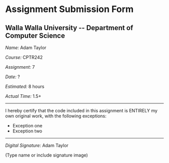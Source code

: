 # Assignment Submission Form

## Walla Walla University -- Department of Computer Science

_Name:_ Adam Taylor

_Course:_ CPTR242

_Assignment:_ 7

_Date:_ ?

_Estimated:_ 8 hours

_Actual Time:_ 1.5+

---

I hereby certify that the code included in this assignment is ENTIRELY my own original work, with the following exceptions:

* Exception one
* Exception two

---

_Digital Signature:_ Adam Taylor

(Type name or include signature image)
